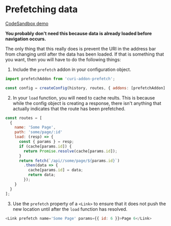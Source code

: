 # Prefetching data

[CodeSandbox demo](https://codesandbox.io/github/pshrmn/curi/tree/master/examples/data-loading)

**You probably don't need this because data is already loaded before navigation occurs.**

The only thing that this really does is prevent the URI in the address bar from changing until after the data has been loaded. If that is something that you want, then you will have to do the following things:

1. Include the `prefetch` addon in your configuration object.

```js
import prefetchAddon from 'curi-addon-prefetch';

const config = createConfig(history, routes, { addons: [prefetchAddon] });
```

2. In your `load` function, you will need to cache reults. This is because while the config object is creating a response, there isn't anything that actually indicates that the route has been prefetched.

```js
const routes = [
  {
    name: 'Some Page',
    path: 'some/page/:id'
    load: (resp) => {
      const { params } = resp;
      if (cache[params.id]) {
        return Promise.resolve(cache[params.id]);
      }
      return fetch(`/api//some/page/${params.id}`)
        .then(data => {
          cache[params.id] = data;
          return data;
        });
    }
  }
];
```

3. Use the `prefetch` property of a `<Link>` to ensure that it does not push the new location until after the `load` function has resolved.

```js
<Link prefetch name='Some Page' params={{ id: 6 }}>Page 6</Link>
```
